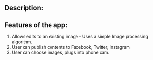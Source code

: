 
Description:
---------------------------

Features of the app:
---------------------------------

1. Allows edits to an existing image - Uses a simple Image processing algorithm.
2. User can publish contents to Facebook, Twitter, Instagram
3. User can choose images, plugs into phone cam.



